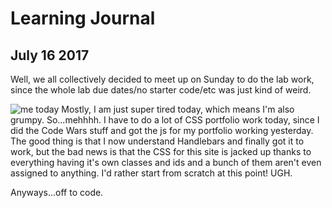 # Learning Journal 
## July 16 2017 

Well, we all collectively decided to meet up on Sunday to do the lab work, since the whole lab due dates/no starter code/etc was just kind of weird. 


![me today](https://media.giphy.com/media/SbIhCmbZJ7AMo/giphy.gif)
Mostly, I am just super tired today, which means I'm also grumpy. So...mehhhh. I have to do a lot of CSS portfolio work today, since I did the Code Wars stuff and got the js for my portfolio working yesterday. The good thing is that I now understand Handlebars and finally got it to work, but the bad news is that the CSS for this site is jacked up thanks to everything having it's own classes and ids and a bunch of them aren't even assigned to anything. I'd rather start from scratch at this point! UGH. 

Anyways...off to code. 
